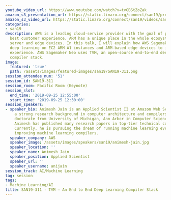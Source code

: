 ```yaml
---
youtube_video_url: https://www.youtube.com/watch?v=tvGBStZoZak
amazon_s3_presentation_url: https://static.linaro.org/connect/san19/presentations/san19-311.pdf
amazon_s3_video_url: https://static.linaro.org/connect/san19/videos/san19-311.mp4
categories:
- san19
description: AWS is a leading cloud-service provider with the goal of providing the
  best customer experience. ARM has a unique place in the whole ecosystem – both at
  server and edge devices. In this talk, I will explain how AWS Sagemaker Neo accelerates
  deep learning on EC2 ARM A1 instances and ARM-based edge devices to improve customer
  experience. AWS Sagemaker Neo uses TVM, an open-source end-to-end deep learning
  compiler stack.
image:
  featured: 'true'
  path: /assets/images/featured-images/san19/SAN19-311.png
session_attendee_num: '51'
session_id: SAN19-311
session_room: Pacific Room (Keynote)
session_slot:
  end_time: '2019-09-25 12:55:00'
  start_time: '2019-09-25 12:30:00'
session_speakers:
- speaker_bio: Animesh Jain is an Applied Scientist II at Amazon Web Services with
    a strong research background in computer architecture and compilers. He has a
    doctorate from University of Michigan, Ann Arbor in Computer Science and Engineering.
    Animesh has published many research papers in top-tier technical conferences.
    Currently, he is pursuing the dream of running machine learning everywhere by
    improving machine learning compilers.
  speaker_company: AWS
  speaker_image: /assets/images/speakers/san19/animesh-jain.jpg
  speaker_location: ''
  speaker_name: Animesh Jain
  speaker_position: Applied Scientist
  speaker_url: ''
  speaker_username: anijain
session_track: AI/Machine Learning
tag: session
tags:
- Machine Learning/AI
title: SAN19-311 - TVM – An End to End Deep Learning Compiler Stack
---
```

